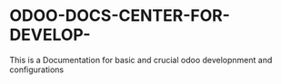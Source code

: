 # ODOO-DOCS-CENTER-FOR-DEVELOP-

This is a Documentation for basic and crucial odoo developnment  and configurations
